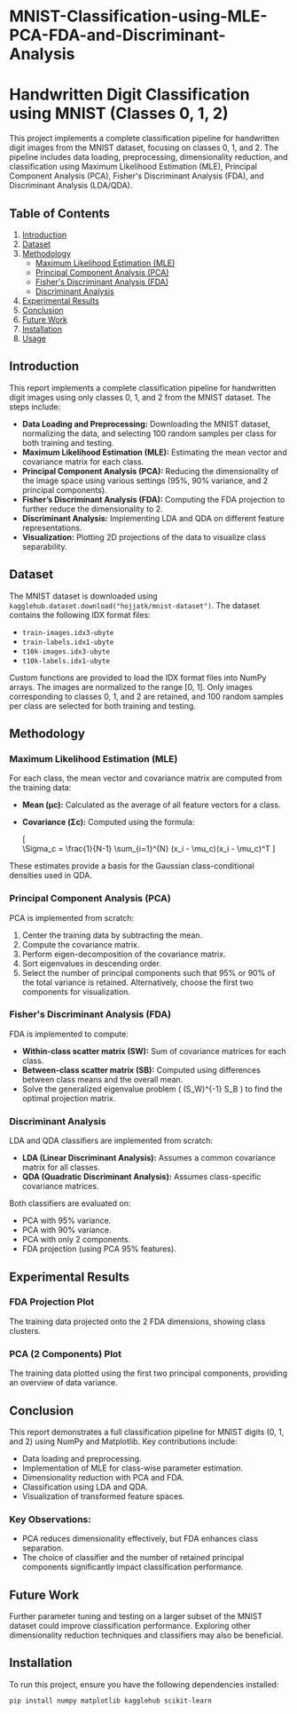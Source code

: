 # MNIST-Classification-using-MLE-PCA-FDA-and-Discriminant-Analysis
# Handwritten Digit Classification using MNIST (Classes 0, 1, 2)

This project implements a complete classification pipeline for handwritten digit images from the MNIST dataset, focusing on classes 0, 1, and 2. The pipeline includes data loading, preprocessing, dimensionality reduction, and classification using Maximum Likelihood Estimation (MLE), Principal Component Analysis (PCA), Fisher's Discriminant Analysis (FDA), and Discriminant Analysis (LDA/QDA). 

## Table of Contents
1. [Introduction](#introduction)
2. [Dataset](#dataset)
3. [Methodology](#methodology)
    - [Maximum Likelihood Estimation (MLE)](#maximum-likelihood-estimation-mle)
    - [Principal Component Analysis (PCA)](#principal-component-analysis-pca)
    - [Fisher's Discriminant Analysis (FDA)](#fishers-discriminant-analysis-fda)
    - [Discriminant Analysis](#discriminant-analysis)
4. [Experimental Results](#experimental-results)
5. [Conclusion](#conclusion)
6. [Future Work](#future-work)
7. [Installation](#installation)
8. [Usage](#usage)

## Introduction

This report implements a complete classification pipeline for handwritten digit images using only classes 0, 1, and 2 from the MNIST dataset. The steps include:

- **Data Loading and Preprocessing:** Downloading the MNIST dataset, normalizing the data, and selecting 100 random samples per class for both training and testing.
- **Maximum Likelihood Estimation (MLE):** Estimating the mean vector and covariance matrix for each class.
- **Principal Component Analysis (PCA):** Reducing the dimensionality of the image space using various settings (95%, 90% variance, and 2 principal components).
- **Fisher’s Discriminant Analysis (FDA):** Computing the FDA projection to further reduce the dimensionality to 2.
- **Discriminant Analysis:** Implementing LDA and QDA on different feature representations.
- **Visualization:** Plotting 2D projections of the data to visualize class separability.

## Dataset

The MNIST dataset is downloaded using `kagglehub.dataset.download("hojjatk/mnist-dataset")`. The dataset contains the following IDX format files:
- `train-images.idx3-ubyte`
- `train-labels.idx1-ubyte`
- `t10k-images.idx3-ubyte`
- `t10k-labels.idx1-ubyte`

Custom functions are provided to load the IDX format files into NumPy arrays. The images are normalized to the range [0, 1]. Only images corresponding to classes 0, 1, and 2 are retained, and 100 random samples per class are selected for both training and testing.

## Methodology

### Maximum Likelihood Estimation (MLE)
For each class, the mean vector and covariance matrix are computed from the training data:
- **Mean (µc):** Calculated as the average of all feature vectors for a class.
- **Covariance (Σc):** Computed using the formula:

  [\
  \Sigma_c = \frac{1}{N-1} \sum_{i=1}^{N} (x_i - \mu_c)(x_i - \mu_c)^T
  \]

These estimates provide a basis for the Gaussian class-conditional densities used in QDA.

### Principal Component Analysis (PCA)
PCA is implemented from scratch:
1. Center the training data by subtracting the mean.
2. Compute the covariance matrix.
3. Perform eigen-decomposition of the covariance matrix.
4. Sort eigenvalues in descending order.
5. Select the number of principal components such that 95% or 90% of the total variance is retained. Alternatively, choose the first two components for visualization.

### Fisher's Discriminant Analysis (FDA)
FDA is implemented to compute:
- **Within-class scatter matrix (SW):** Sum of covariance matrices for each class.
- **Between-class scatter matrix (SB):** Computed using differences between class means and the overall mean.
- Solve the generalized eigenvalue problem \( (S_W)^{-1} S_B \) to find the optimal projection matrix.

### Discriminant Analysis
LDA and QDA classifiers are implemented from scratch:
- **LDA (Linear Discriminant Analysis):** Assumes a common covariance matrix for all classes.
- **QDA (Quadratic Discriminant Analysis):** Assumes class-specific covariance matrices.

Both classifiers are evaluated on:
- PCA with 95% variance.
- PCA with 90% variance.
- PCA with only 2 components.
- FDA projection (using PCA 95% features).

## Experimental Results

### FDA Projection Plot
The training data projected onto the 2 FDA dimensions, showing class clusters.

### PCA (2 Components) Plot
The training data plotted using the first two principal components, providing an overview of data variance.

## Conclusion

This report demonstrates a full classification pipeline for MNIST digits (0, 1, and 2) using NumPy and Matplotlib. Key contributions include:
- Data loading and preprocessing.
- Implementation of MLE for class-wise parameter estimation.
- Dimensionality reduction with PCA and FDA.
- Classification using LDA and QDA.
- Visualization of transformed feature spaces.

### Key Observations:
- PCA reduces dimensionality effectively, but FDA enhances class separation.
- The choice of classifier and the number of retained principal components significantly impact classification performance.

## Future Work

Further parameter tuning and testing on a larger subset of the MNIST dataset could improve classification performance. Exploring other dimensionality reduction techniques and classifiers may also be beneficial.

## Installation

To run this project, ensure you have the following dependencies installed:

```bash
pip install numpy matplotlib kagglehub scikit-learn
